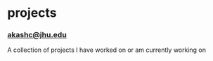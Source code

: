 # projects

### akashc@jhu.edu
A collection of projects I have worked on or am currently working on
